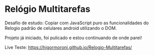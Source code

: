 # Relógio Multitarefas
 Desafio de estudo: Copiar com JavaScript puro as funcionalidades do Relogio padrão de celulares android utilizando o DOM.
 
 Projeto já iniciado, foi pulicado e estou continuando de onde parei!
 
 Live Teste: https://higormoroni.github.io/Relogio-Multitarefas/
